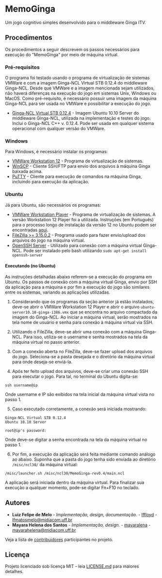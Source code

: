 # MemoGinga
Um jogo cognitivo simples desenvolvido para o middleware Ginga ITV.

## Procedimentos

Os procedimentos a seguir descrevem os passos necessários para execução do "MemoGinga" por meio de máquina virtual.

### Pré-requisitos

O programa foi testado usando o programa de virtualização de sistemas VMWare e com a imagem Ginga-NCL Virtual STB 0.12.4 do middleware Ginga-NCL. Desde que VMWare e a imagem mencionada sejam utilizados, não haverá diferenças na execução do jogo em sistemas Unix, Windows ou MacOS. Como pré-requisito, é necessário possuir uma imagem da máquina Ginga-NCL para ser usada no VMWare e possibilitar a execução do jogo.

* [Ginga-NCL Virtual STB 0.12.4](http://www.gingancl.org.br/sites/gingancl.org.br/files/ferramentas/ubuntu-server10.10-ginga-v.0.12.4-i386.zip) - Imagem Ubuntu 10.10 Server do middleware Ginga-NCL, utilizada na implementação e testes do jogo. Inclui o Ginga-NCL C++ v. 0.12.4. Pode ser usada em qualquer sistema operacional com qualquer versão do VMWare.

### Windows

Para Windows, é necessário instalar os programas:

* [VMWare Workstation 12](https://drive.google.com/file/d/1396C-48CXxq8KcNqkhOKdA_g4Ra-yeXB/view?usp=sharing) - Programa de virtualização de sistemas.
* [WinSCP](https://winscp.net/eng/index.php) - Cliente SSH/FTP para envio dos arquivos à máquina Ginga baixada acima.
* [PuTTY](https://www.chiark.greenend.org.uk/~sgtatham/putty/latest.html) - Cliente para execução de comandos na máquina Ginga, incluindo para execução da aplicação.

### Ubuntu

Já para Ubuntu, são necessários os programas:

* [VMWare Workstation Player](https://my.vmware.com/web/vmware/info?slug=desktop_end_user_computing/vmware_workstation_pro/12_0) - Programa de virtualização de sistemas. A versão Workstation 12 Player foi a utilizada. Instruções (em Português) para o processo longo de instalação da versão 12 no Ubuntu podem ser encontradas [aqui](https://www.blogopcaolinux.com.br/2016/12/Instalando-o-VMware-Workstation-Player-no-Ubuntu.html).
* [FileZilla >= 3.15.0.2](https://filezilla-project.org/download.php) - Programa usado para fazer envio/upload dos arquivos do jogo na máquina virtual.
* [OpenSSH Server](https://www.openssh.com) - Utilizado para conexão com a máquina virtual Ginga-NCL. Pode ser instalado pelo bash utilizando ```sudo apt-get install openssh-server```

#### Executando (no Ubuntu)

As instruções detalhadas abaixo referem-se a execução do programa em Ubuntu. Os passos de conexão com a máquina virtual Ginga, envio por SSH da aplicação para a máquina e por fim a execução do jogo são similares entre os sistemas, variando as aplicações utilizadas.

1. Considerando que os programas da seção anterior já estão instalados, deve-se abrir o VMWare Workstation 12 Player e abrir o arquivo ```ubuntu-server10.10-ginga-i386.vmx``` que se encontra no arquivo compactado da imagem do Ginga-NCL. Ao iniciar a máquina virtual, serão mostrados na tela nome de usuário e senha para conexão à máquina virtual via SSH.

2. Utilizando o FileZilla, deve-se abrir uma conexão com a máquina Ginga-NCL. Para isso, utiliza-se o username e senha mostrados na tela da máquina virtual no passo anterior.

3. Com a conexão aberta no FileZilla, deve-se fazer upload dos arquivos do jogo. Seleciona-se a pasta desejada e o diretório da máquina virtual para onde deseja-se enviá-la.

4. Após ter feito upload dos arquivos, deve-se criar uma conexão SSH para executar o jogo. Para tal, no terminal do Ubuntu digita-se:

```
ssh username@ip
```

Onde username e IP são exibidos na tela inicial da máquina virtual vista no passo 1.

5. Caso executado corretamente, a conexão será iniciada mostrando:

```
Ginga-NCL Virtual STB 0.12.4
Ubuntu 10.10 Server

root@ip's password: 
```

Onde deve-se digitar a senha encontrada na tela da máquina virtual no passo 1.

6. Por fim, a execução da aplicação será feita mediante comando análogo ao abaixo. Suponha que a pasta do jogo tenha sido enviada ao diretório ```/misc/ncl30/``` da máquina virtual:

```
/misc/launcher.sh /misc/ncl30/MemoGinga-rev0.4/main.ncl 
```

A aplicação será iniciada dentro da máquina virtual. Para finalizar sua execução a qualquer momento, pode-se digitar Fn+F10 no teclado.

## Autores

* **Luiz Felipe de Melo** - *Implementação, design, documentação.* - [lffloyd](https://github.com/lffloyd) - lfmatosmelo@midiacom.uff.br
* **Mayara Helena dos Santos** - *Implementação, design.* - [mayaralena](https://github.com/mayaralena) - mayarahelena@midiacom.uff.br

Veja a lista de [contribuidores](https://github.com/lffloyd/MemoGinga/contributors) participantes no projeto.

## Licença

Projeto licenciado sob licença MIT - leia [LICENSE.md](https://github.com/lffloyd/MemoGinga/blob/master/LICENSE) para maiores detalhes.
